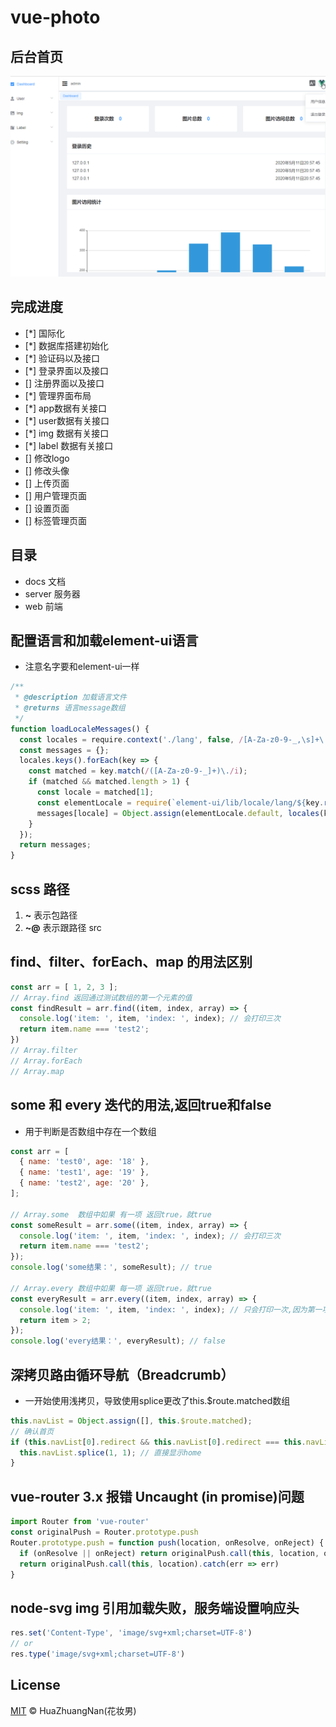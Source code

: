# vue-photo

## 后台首页

![dashboard](./screenshots/dashboard.png)

## 完成进度

- [*] 国际化
- [*] 数据库搭建初始化
- [*] 验证码以及接口
- [*] 登录界面以及接口
- [] 注册界面以及接口
- [*] 管理界面布局
- [*] app数据有关接口
- [*] user数据有关接口
- [*] img 数据有关接口
- [*] label 数据有关接口
- [] 修改logo
- [] 修改头像
- [] 上传页面
- [] 用户管理页面
- [] 设置页面
- [] 标签管理页面

## 目录

- docs 文档
- server 服务器
- web 前端

## 配置语言和加载element-ui语言

- 注意名字要和element-ui一样

```js
/**
 * @description 加载语言文件
 * @returns 语言message数组
 */
function loadLocaleMessages() {
  const locales = require.context('./lang', false, /[A-Za-z0-9-_,\s]+\.json$/i);
  const messages = {};
  locales.keys().forEach(key => {
    const matched = key.match(/([A-Za-z0-9-_]+)\./i);
    if (matched && matched.length > 1) {
      const locale = matched[1];
      const elementLocale = require(`element-ui/lib/locale/lang/${key.replace('./', '').replace('.json', '.js')}`);
      messages[locale] = Object.assign(elementLocale.default, locales(key));
    }
  });
  return messages;
}
```

## scss 路径

1. **~** 表示包路径
2. **~@** 表示跟路径 src

## find、filter、forEach、map 的用法区别

```js
const arr = [ 1, 2, 3 ];
// Array.find 返回通过测试数组的第一个元素的值
const findResult = arr.find((item, index, array) => {
  console.log('item: ', item, 'index: ', index); // 会打印三次
  return item.name === 'test2';
})
// Array.filter
// Array.forEach
// Array.map

```

## some 和 every 迭代的用法,返回true和false

- 用于判断是否数组中存在一个数组

```js
const arr = [
  { name: 'test0', age: '18' },
  { name: 'test1', age: '19' },
  { name: 'test2', age: '20' },
];

// Array.some  数组中如果 有一项 返回true，就true
const someResult = arr.some((item, index, array) => {
  console.log('item: ', item, 'index: ', index); // 会打印三次
  return item.name === 'test2';
});
console.log('some结果：', someResult); // true

// Array.every 数组中如果 每一项 返回true，就true
const everyResult = arr.every((item, index, array) => {
  console.log('item: ', item, 'index: ', index); // 只会打印一次,因为第一项就false所以直接退出了
  return item > 2;
});
console.log('every结果：', everyResult); // false
```

## 深拷贝路由循环导航（Breadcrumb）

- 一开始使用浅拷贝，导致使用splice更改了this.$route.matched数组

```js
this.navList = Object.assign([], this.$route.matched);
// 确认首页
if (this.navList[0].redirect && this.navList[0].redirect === this.navList[1].path) {
  this.navList.splice(1, 1); // 直接显示home
}
```

## vue-router 3.x  报错 Uncaught (in promise)问题

```js
import Router from 'vue-router'
const originalPush = Router.prototype.push
Router.prototype.push = function push(location, onResolve, onReject) {
  if (onResolve || onReject) return originalPush.call(this, location, onResolve, onReject)
  return originalPush.call(this, location).catch(err => err)
}
```

## node-svg img 引用加载失败，服务端设置响应头

```js
res.set('Content-Type', 'image/svg+xml;charset=UTF-8')
// or
res.type('image/svg+xml;charset=UTF-8')
```

## License

[MIT](./LICENSE) © HuaZhuangNan(花妆男)
